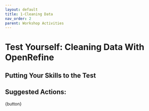 ```yaml
---
layout: default
title: 1-Cleaning Data
nav_order: 2
parent: Workshop Activities
---
```


<style type="text/css">
    ol { list-style-type: upper-alpha; }
</style>

# Test Yourself: Cleaning Data With OpenRefine

## Putting Your Skills to the Test

## Suggested Actions:

{button}
